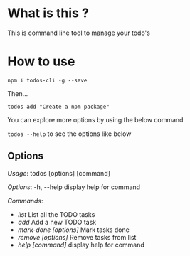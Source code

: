 # What is this ?

This is command line tool to manage your todo's

# How to use

```npm i todos-cli -g --save```

Then...

```todos add "Create a npm package"```

You can explore more options by using the below command

```todos --help``` to see the options like below

## Options

*Usage*: todos [options] [command]

*Options*:
  -h, --help           display help for command

*Commands*:
  * _list_                 List all the TODO tasks
  * _add <task>_           Add a new TODO task
  * _mark-done [options]_  Mark tasks done
  * _remove [options]_     Remove tasks from list
  * _help [command]_       display help for command
